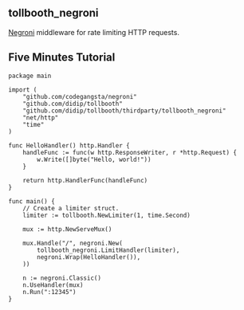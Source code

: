 ## tollbooth_negroni

[Negroni](https://github.com/codegangsta/negroni) middleware for rate limiting HTTP requests.


## Five Minutes Tutorial

```
package main

import (
    "github.com/codegangsta/negroni"
    "github.com/didip/tollbooth"
    "github.com/didip/tollbooth/thirdparty/tollbooth_negroni"
    "net/http"
    "time"
)

func HelloHandler() http.Handler {
    handleFunc := func(w http.ResponseWriter, r *http.Request) {
        w.Write([]byte("Hello, world!"))
    }

    return http.HandlerFunc(handleFunc)
}

func main() {
    // Create a limiter struct.
    limiter := tollbooth.NewLimiter(1, time.Second)

    mux := http.NewServeMux()

    mux.Handle("/", negroni.New(
        tollbooth_negroni.LimitHandler(limiter),
        negroni.Wrap(HelloHandler()),
    ))

    n := negroni.Classic()
    n.UseHandler(mux)
    n.Run(":12345")
}
```